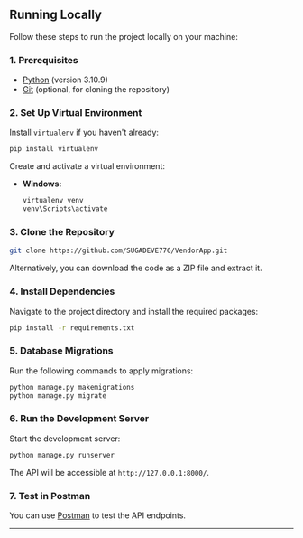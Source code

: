
## Running Locally

Follow these steps to run the project locally on your machine:

### 1. Prerequisites

- [Python](https://www.python.org/) (version 3.10.9)
- [Git](https://git-scm.com/) (optional, for cloning the repository)

### 2. Set Up Virtual Environment

Install `virtualenv` if you haven't already:

```bash
pip install virtualenv
```

Create and activate a virtual environment:

- **Windows:**
  ```bash
  virtualenv venv
  venv\Scripts\activate
  ```
  
### 3. Clone the Repository

```bash
git clone https://github.com/SUGADEVE776/VendorApp.git
```

Alternatively, you can download the code as a ZIP file and extract it.

### 4. Install Dependencies

Navigate to the project directory and install the required packages:

```bash
pip install -r requirements.txt
```

### 5. Database Migrations

Run the following commands to apply migrations:

```bash
python manage.py makemigrations
python manage.py migrate
```

### 6. Run the Development Server

Start the development server:

```bash
python manage.py runserver
```

The API will be accessible at `http://127.0.0.1:8000/`.

### 7. Test in Postman

You can use [Postman](https://www.postman.com/) to test the API endpoints.

---

